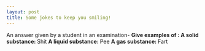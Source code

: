 ```yaml
---
layout: post
title: Some jokes to keep you smiling!
---
```

An answer given by a student in an examination-
<b> Give examples of :
 A solid substance: </b> Shit
<b> 
 A liquid substance: </b> Pee
<b>
 A gas substance: </b> Fart


